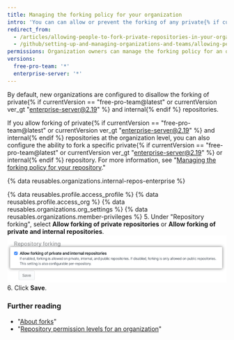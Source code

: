 ```yaml
---
title: Managing the forking policy for your organization
intro: 'You can can allow or prevent the forking of any private{% if currentVersion == "free-pro-team@latest" or currentVersion ver_gt "enterprise-server@2.19" %} and internal{% endif %} repositories owned by your organization.'
redirect_from:
  - /articles/allowing-people-to-fork-private-repositories-in-your-organization
  - /github/setting-up-and-managing-organizations-and-teams/allowing-people-to-fork-private-repositories-in-your-organization
permissions: Organization owners can manage the forking policy for an organization.
versions:
  free-pro-team: '*'
  enterprise-server: '*'
---
```


By default, new organizations are configured to disallow the forking of private{% if currentVersion == "free-pro-team@latest" or currentVersion ver_gt "enterprise-server@2.19" %} and internal{% endif %} repositories.

If you allow forking of private{% if currentVersion == "free-pro-team@latest" or currentVersion ver_gt "enterprise-server@2.19" %} and internal{% endif %} repositories at the organization level, you can also configure the ability to fork a specific private{% if currentVersion == "free-pro-team@latest" or currentVersion ver_gt "enterprise-server@2.19" %} or internal{% endif %} repository. For more information, see "[Managing the forking policy for your repository](/github/administering-a-repository/managing-the-forking-policy-for-your-repository)."

{% data reusables.organizations.internal-repos-enterprise %}

{% data reusables.profile.access_profile %}
{% data reusables.profile.access_org %}
{% data reusables.organizations.org_settings %}
{% data reusables.organizations.member-privileges %}
5. Under "Repository forking", select **Allow forking of private repositories** or **Allow forking of private and internal repositories**.
  ![Checkbox to allow or disallow forking in the organization](/assets/images/help/repository/allow-disable-forking-organization.png)
6. Click **Save**.

### Further reading

- "[About forks](/articles/about-forks)"
- "[Repository permission levels for an organization](/articles/repository-permission-levels-for-an-organization)"
